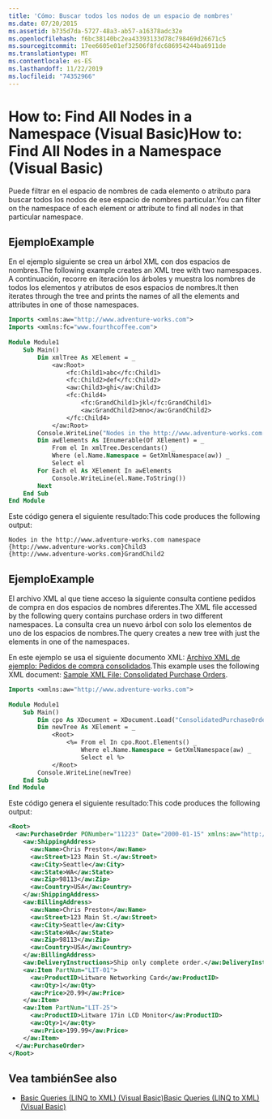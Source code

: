 ```yaml
---
title: 'Cómo: Buscar todos los nodos de un espacio de nombres'
ms.date: 07/20/2015
ms.assetid: b735d7da-5727-48a3-ab57-a16378adc32e
ms.openlocfilehash: f6bc38140bc2ea43393133d78c798469d26671c5
ms.sourcegitcommit: 17ee6605e01ef32506f8fdc686954244ba6911de
ms.translationtype: MT
ms.contentlocale: es-ES
ms.lasthandoff: 11/22/2019
ms.locfileid: "74352966"
---
```

# <a name="how-to-find-all-nodes-in-a-namespace-visual-basic"></a><span data-ttu-id="a99ee-102">How to: Find All Nodes in a Namespace (Visual Basic)</span><span class="sxs-lookup"><span data-stu-id="a99ee-102">How to: Find All Nodes in a Namespace (Visual Basic)</span></span>
<span data-ttu-id="a99ee-103">Puede filtrar en el espacio de nombres de cada elemento o atributo para buscar todos los nodos de ese espacio de nombres particular.</span><span class="sxs-lookup"><span data-stu-id="a99ee-103">You can filter on the namespace of each element or attribute to find all nodes in that particular namespace.</span></span>  
  
## <a name="example"></a><span data-ttu-id="a99ee-104">Ejemplo</span><span class="sxs-lookup"><span data-stu-id="a99ee-104">Example</span></span>  
 <span data-ttu-id="a99ee-105">En el ejemplo siguiente se crea un árbol XML con dos espacios de nombres.</span><span class="sxs-lookup"><span data-stu-id="a99ee-105">The following example creates an XML tree with two namespaces.</span></span> <span data-ttu-id="a99ee-106">A continuación, recorre en iteración los árboles y muestra los nombres de todos los elementos y atributos de esos espacios de nombres.</span><span class="sxs-lookup"><span data-stu-id="a99ee-106">It then iterates through the tree and prints the names of all the elements and attributes in one of those namespaces.</span></span>  
  
```vb  
Imports <xmlns:aw="http://www.adventure-works.com">  
Imports <xmlns:fc="www.fourthcoffee.com">  
  
Module Module1  
    Sub Main()  
        Dim xmlTree As XElement = _  
            <aw:Root>  
                <fc:Child1>abc</fc:Child1>  
                <fc:Child2>def</fc:Child2>  
                <aw:Child3>ghi</aw:Child3>  
                <fc:Child4>  
                    <fc:GrandChild1>jkl</fc:GrandChild1>  
                    <aw:GrandChild2>mno</aw:GrandChild2>  
                </fc:Child4>  
            </aw:Root>  
        Console.WriteLine("Nodes in the http://www.adventure-works.com namespace")  
        Dim awElements As IEnumerable(Of XElement) = _  
            From el In xmlTree.Descendants() _  
            Where (el.Name.Namespace = GetXmlNamespace(aw)) _  
            Select el  
        For Each el As XElement In awElements  
            Console.WriteLine(el.Name.ToString())  
        Next  
    End Sub  
End Module  
```  
  
 <span data-ttu-id="a99ee-107">Este código genera el siguiente resultado:</span><span class="sxs-lookup"><span data-stu-id="a99ee-107">This code produces the following output:</span></span>  
  
```console  
Nodes in the http://www.adventure-works.com namespace  
{http://www.adventure-works.com}Child3  
{http://www.adventure-works.com}GrandChild2  
```  
  
## <a name="example"></a><span data-ttu-id="a99ee-108">Ejemplo</span><span class="sxs-lookup"><span data-stu-id="a99ee-108">Example</span></span>  
 <span data-ttu-id="a99ee-109">El archivo XML al que tiene acceso la siguiente consulta contiene pedidos de compra en dos espacios de nombres diferentes.</span><span class="sxs-lookup"><span data-stu-id="a99ee-109">The XML file accessed by the following query contains purchase orders in two different namespaces.</span></span> <span data-ttu-id="a99ee-110">La consulta crea un nuevo árbol con solo los elementos de uno de los espacios de nombres.</span><span class="sxs-lookup"><span data-stu-id="a99ee-110">The query creates a new tree with just the elements in one of the namespaces.</span></span>  
  
 <span data-ttu-id="a99ee-111">En este ejemplo se usa el siguiente documento XML: [Archivo XML de ejemplo: Pedidos de compra consolidados](../../../../visual-basic/programming-guide/concepts/linq/sample-xml-file-consolidated-purchase-orders.md).</span><span class="sxs-lookup"><span data-stu-id="a99ee-111">This example uses the following XML document: [Sample XML File: Consolidated Purchase Orders](../../../../visual-basic/programming-guide/concepts/linq/sample-xml-file-consolidated-purchase-orders.md).</span></span>  
  
```vb  
Imports <xmlns:aw="http://www.adventure-works.com">  
  
Module Module1  
    Sub Main()  
        Dim cpo As XDocument = XDocument.Load("ConsolidatedPurchaseOrders.xml")  
        Dim newTree As XElement = _  
            <Root>  
                <%= From el In cpo.Root.Elements() _  
                    Where el.Name.Namespace = GetXmlNamespace(aw) _  
                    Select el %>  
            </Root>  
        Console.WriteLine(newTree)  
    End Sub  
End Module  
```  
  
 <span data-ttu-id="a99ee-112">Este código genera el siguiente resultado:</span><span class="sxs-lookup"><span data-stu-id="a99ee-112">This code produces the following output:</span></span>  
  
```xml  
<Root>  
  <aw:PurchaseOrder PONumber="11223" Date="2000-01-15" xmlns:aw="http://www.adventure-works.com">  
    <aw:ShippingAddress>  
      <aw:Name>Chris Preston</aw:Name>  
      <aw:Street>123 Main St.</aw:Street>  
      <aw:City>Seattle</aw:City>  
      <aw:State>WA</aw:State>  
      <aw:Zip>98113</aw:Zip>  
      <aw:Country>USA</aw:Country>  
    </aw:ShippingAddress>  
    <aw:BillingAddress>  
      <aw:Name>Chris Preston</aw:Name>  
      <aw:Street>123 Main St.</aw:Street>  
      <aw:City>Seattle</aw:City>  
      <aw:State>WA</aw:State>  
      <aw:Zip>98113</aw:Zip>  
      <aw:Country>USA</aw:Country>  
    </aw:BillingAddress>  
    <aw:DeliveryInstructions>Ship only complete order.</aw:DeliveryInstructions>  
    <aw:Item PartNum="LIT-01">  
      <aw:ProductID>Litware Networking Card</aw:ProductID>  
      <aw:Qty>1</aw:Qty>  
      <aw:Price>20.99</aw:Price>  
    </aw:Item>  
    <aw:Item PartNum="LIT-25">  
      <aw:ProductID>Litware 17in LCD Monitor</aw:ProductID>  
      <aw:Qty>1</aw:Qty>  
      <aw:Price>199.99</aw:Price>  
    </aw:Item>  
  </aw:PurchaseOrder>  
</Root>  
```  
  
## <a name="see-also"></a><span data-ttu-id="a99ee-113">Vea también</span><span class="sxs-lookup"><span data-stu-id="a99ee-113">See also</span></span>

- [<span data-ttu-id="a99ee-114">Basic Queries (LINQ to XML) (Visual Basic)</span><span class="sxs-lookup"><span data-stu-id="a99ee-114">Basic Queries (LINQ to XML) (Visual Basic)</span></span>](../../../../visual-basic/programming-guide/concepts/linq/basic-queries-linq-to-xml.md)
